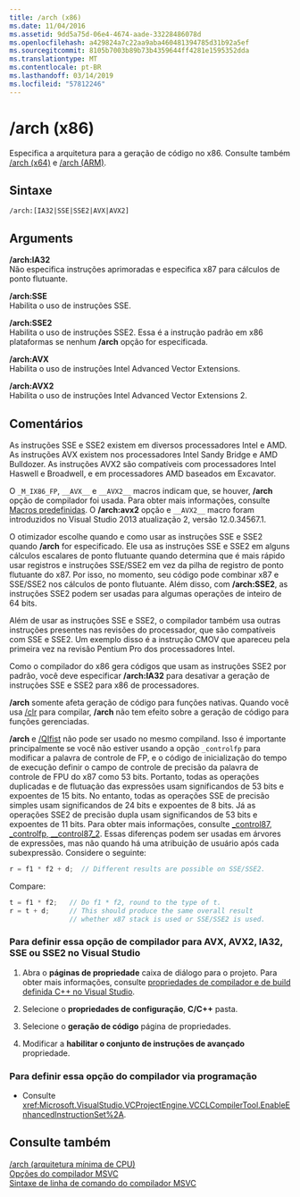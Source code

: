 ```yaml
---
title: /arch (x86)
ms.date: 11/04/2016
ms.assetid: 9dd5a75d-06e4-4674-aade-33228486078d
ms.openlocfilehash: a429824a7c22aa9aba460481394785d31b92a5ef
ms.sourcegitcommit: 8105b7003b89b73b4359644ff4281e1595352dda
ms.translationtype: MT
ms.contentlocale: pt-BR
ms.lasthandoff: 03/14/2019
ms.locfileid: "57812246"
---
```

# <a name="arch-x86"></a>/arch (x86)

Especifica a arquitetura para a geração de código no x86. Consulte também [/arch (x64)](arch-x64.md) e [/arch (ARM)](arch-arm.md).

## <a name="syntax"></a>Sintaxe

```
/arch:[IA32|SSE|SSE2|AVX|AVX2]
```

## <a name="arguments"></a>Arguments

**/arch:IA32**<br/>
Não especifica instruções aprimoradas e especifica x87 para cálculos de ponto flutuante.

**/arch:SSE**<br/>
Habilita o uso de instruções SSE.

**/arch:SSE2**<br/>
Habilita o uso de instruções SSE2. Essa é a instrução padrão em x86 plataformas se nenhum **/arch** opção for especificada.

**/arch:AVX**<br/>
Habilita o uso de instruções Intel Advanced Vector Extensions.

**/arch:AVX2**<br/>
Habilita o uso de instruções Intel Advanced Vector Extensions 2.

## <a name="remarks"></a>Comentários

As instruções SSE e SSE2 existem em diversos processadores Intel e AMD. As instruções AVX existem nos processadores Intel Sandy Bridge e AMD Bulldozer. As instruções AVX2 são compatíveis com processadores Intel Haswell e Broadwell, e em processadores AMD baseados em Excavator.

O `_M_IX86_FP`, `__AVX__` e `__AVX2__` macros indicam que, se houver, **/arch** opção de compilador foi usada. Para obter mais informações, consulte [Macros predefinidas](../../preprocessor/predefined-macros.md). O **/arch:avx2** opção e `__AVX2__` macro foram introduzidos no Visual Studio 2013 atualização 2, versão 12.0.34567.1.

O otimizador escolhe quando e como usar as instruções SSE e SSE2 quando **/arch** for especificado. Ele usa as instruções SSE e SSE2 em alguns cálculos escalares de ponto flutuante quando determina que é mais rápido usar registros e instruções SSE/SSE2 em vez da pilha de registro de ponto flutuante do x87. Por isso, no momento, seu código pode combinar x87 e SSE/SSE2 nos cálculos de ponto flutuante. Além disso, com **/arch:SSE2**, as instruções SSE2 podem ser usadas para algumas operações de inteiro de 64 bits.

Além de usar as instruções SSE e SSE2, o compilador também usa outras instruções presentes nas revisões do processador, que são compatíveis com SSE e SSE2. Um exemplo disso é a instrução CMOV que apareceu pela primeira vez na revisão Pentium Pro dos processadores Intel.

Como o compilador do x86 gera códigos que usam as instruções SSE2 por padrão, você deve especificar **/arch:IA32** para desativar a geração de instruções SSE e SSE2 para x86 de processadores.

**/arch** somente afeta geração de código para funções nativas. Quando você usa [/clr](clr-common-language-runtime-compilation.md) para compilar, **/arch** não tem efeito sobre a geração de código para funções gerenciadas.

**/arch** e [/QIfist](qifist-suppress-ftol.md) não pode ser usado no mesmo compiland. Isso é importante principalmente se você não estiver usando a opção `_controlfp` para modificar a palavra de controle de FP, e o código de inicialização do tempo de execução definir o campo de controle de precisão da palavra de controle de FPU do x87 como 53 bits. Portanto, todas as operações duplicadas e de flutuação das expressões usam significandos de 53 bits e expoentes de 15 bits. No entanto, todas as operações SSE de precisão simples usam significandos de 24 bits e expoentes de 8 bits. Já as operações SSE2 de precisão dupla usam significandos de 53 bits e expoentes de 11 bits. Para obter mais informações, consulte [_control87, _controlfp, \__control87_2](../../c-runtime-library/reference/control87-controlfp-control87-2.md). Essas diferenças podem ser usadas em árvores de expressões, mas não quando há uma atribuição de usuário após cada subexpressão. Considere o seguinte:

```cpp
r = f1 * f2 + d;  // Different results are possible on SSE/SSE2.
```

Compare:

```cpp
t = f1 * f2;   // Do f1 * f2, round to the type of t.
r = t + d;     // This should produce the same overall result
               // whether x87 stack is used or SSE/SSE2 is used.
```

### <a name="to-set-this-compiler-option-for-avx-avx2-ia32-sse-or-sse2-in-visual-studio"></a>Para definir essa opção de compilador para AVX, AVX2, IA32, SSE ou SSE2 no Visual Studio

1. Abra o **páginas de propriedade** caixa de diálogo para o projeto. Para obter mais informações, consulte [propriedades de compilador e de build definida C++ no Visual Studio](../working-with-project-properties.md).

1. Selecione o **propriedades de configuração**, **C/C++** pasta.

1. Selecione o **geração de código** página de propriedades.

1. Modificar a **habilitar o conjunto de instruções de avançado** propriedade.

### <a name="to-set-this-compiler-option-programmatically"></a>Para definir essa opção do compilador via programação

- Consulte <xref:Microsoft.VisualStudio.VCProjectEngine.VCCLCompilerTool.EnableEnhancedInstructionSet%2A>.

## <a name="see-also"></a>Consulte também

[/arch (arquitetura mínima de CPU)](arch-minimum-cpu-architecture.md)<br/>
[Opções do compilador MSVC](compiler-options.md)<br/>
[Sintaxe de linha de comando do compilador MSVC](compiler-command-line-syntax.md)
